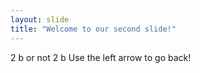 ```yaml
---
layout: slide
title: "Welcome to our second slide!"
---
```

2 b or not 2 b
Use the left arrow to go back!
